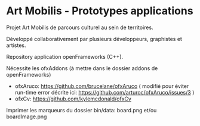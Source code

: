 # Art Mobilis - Prototypes applications

Projet Art Mobilis de parcours culturel au sein de territoires.

Développé collaborativement par plusieurs développeurs, graphistes et artistes.

Repository application openFrameworks (C++).

Nécessite les ofxAddons (à mettre dans le dossier addons de openFrameworks)
 - ofxAruco: https://github.com/brucelane/ofxAruco ( modifié pour éviter run-time error décrite ici: https://github.com/arturoc/ofxAruco/issues/3 )
 - ofxCv: https://github.com/kylemcdonald/ofxCv

Imprimer les marqueurs du dossier bin/data: board.png et/ou boardImage.png
